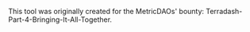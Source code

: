This tool was originally created for the MetricDAOs' bounty: Terradash-Part-4-Bringing-It-All-Together.
